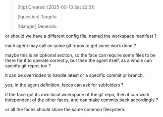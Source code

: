
>[!tip] Created: [2025-09-13 Sat 22:31]

>[!question] Targets: 

>[!danger] Depends: 

or should we have a different config file, named the workspace manifest ?

each agent may call on some git repos to get some work done ?

maybe this is an optional section, so the face can require some files to be there for it to operate correctly, but then the agent itself, as a whole can specify git repos too ?

it can be overridden to handle latest or a specific commit or branch.

yes, in the agent definition.
faces can ask for subfolders ?

if the face got its own local workspace of the git repo, then it can work independent of the other faces, and can make commits back accordingly ?

or all the faces should share the same common filesystem.